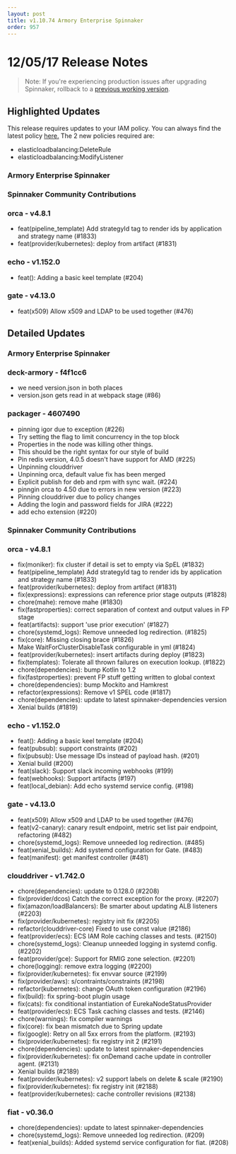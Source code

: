 ```yaml
---
layout: post
title: v1.10.74 Armory Enterprise Spinnaker
order: 957
---
```


# 12/05/17 Release Notes


> Note: If you're experiencing production issues after upgrading Spinnaker, rollback to a [previous working version](http://docs.armory.io/admin-guides/troubleshooting/#i-upgraded-spinnaker-and-it-is-no-longer-responding-how-do-i-rollback).

## Highlighted Updates

This release requires updates to your IAM policy.  You can always find the latest policy [here.](http://docs.armory.io/install-guide/adding_accounts/#assume-roles-in-iam)
The 2 new policies required are:

 - elasticloadbalancing:DeleteRule
 - elasticloadbalancing:ModifyListener

### Armory Enterprise Spinnaker

###  Spinnaker Community Contributions
### orca - v4.8.1
- feat(pipeline_template) Add strategyId tag to render ids by application and strategy name (#1833)
- feat(provider/kubernetes): deploy from artifact (#1831)

### echo - v1.152.0
- feat(): Adding a basic keel template (#204)

### gate - v4.13.0
 - feat(x509) Allow x509 and LDAP to be used together (#476)

## Detailed Updates
### Armory Enterprise Spinnaker
### deck-armory - f4f1cc6
 - we need version.json in both places
 - version.json gets read in at webpack stage (#86)

### packager - 4607490
 - pinning igor due to exception (#226)
 - Try setting the flag to limit concurrency in the top block
 - Properties in the node was killing other things.
 - This should be the right syntax for our style of build
 - Pin redis version, 4.0.5 doesn't have support for AMD (#225)
 - Unpinning clouddriver
 - Unpinning orca, default value fix has been merged
 - Explicit publish for deb and rpm with sync wait. (#224)
 - pinngin orca to 4.50 due to errors in new version (#223)
 - Pinning clouddriver due to policy changes
 - Adding the login and password fields for JIRA (#222)
 - add echo extension (#220)


###  Spinnaker Community Contributions
### orca - v4.8.1
 - fix(moniker): fix cluster if detail is set to empty via SpEL (#1832)
 - feat(pipeline_template) Add strategyId tag to render ids by application and strategy name (#1833)
 - feat(provider/kubernetes): deploy from artifact (#1831)
 - fix(expressions): expressions can reference prior stage outputs (#1828)
 - chore(mahe): remove mahe (#1830)
 - fix(fastproperties): correct separation of context and output values in FP stage
 - feat(artifacts): support 'use prior execution' (#1827)
 - chore(systemd_logs): Remove unneeded log redirection. (#1825)
 - fix(core): Missing closing brace (#1826)
 - Make WaitForClusterDisableTask configurable in yml (#1824)
 - feat(provider/kubernetes): insert artifacts during deploy (#1823)
 - fix(templates): Tolerate all thrown failures on execution lookup. (#1822)
 - chore(dependencies): bump Kotlin to 1.2
 - fix(fastproperties): prevent FP stuff getting written to global context
 - chore(dependencies): bump Mockito and Hamkrest
 - refactor(expressions): Remove v1 SPEL code (#1817)
 - chore(dependencies): update to latest spinnaker-dependencies version
 - Xenial builds (#1819)

### echo - v1.152.0
 - feat(): Adding a basic keel template (#204)
 - feat(pubsub): support constraints (#202)
 - fix(pubsub): Use message IDs instead of payload hash. (#201)
 - Xenial build (#200)
 - feat(slack): Support slack incoming webhooks (#199)
 - feat(webhooks): Support artifacts (#197)
 - feat(local_debian): Add echo systemd service config. (#198)

### gate - v4.13.0
 - feat(x509) Allow x509 and LDAP to be used together (#476)
 - feat(v2-canary): canary result endpoint, metric set list pair endpoint, refactoring (#482)
 - chore(systemd_logs): Remove unneeded log redirection. (#485)
 - feat(xenial_builds): Add systemd configuration for Gate. (#483)
 - feat(manifest): get manifest controller (#481)

### clouddriver - v1.742.0
 - chore(dependencies): update to 0.128.0 (#2208)
 - fix(provider/dcos) Catch the correct exception for the proxy. (#2207)
 - fix(amazon/loadBalancers): Be smarter about updating ALB listeners (#2203)
 - fix(provider/kubernetes): registry init fix (#2205)
 - refactor(clouddriver-core) Fixed to use const value (#2186)
 - feat(provider/ecs): ECS IAM Role caching classes and tests. (#2150)
 - chore(systemd_logs): Cleanup unneeded logging in systemd config. (#2202)
 - feat(provider/gce): Support for RMIG zone selection. (#2201)
 - chore(logging): remove extra logging (#2200)
 - fix(provider/kubernetes): fix envvar source (#2199)
 - fix(provider/aws): s/contraints/constraints (#2198)
 - refactor(kubernetes): change OAuth token configuration (#2196)
 - fix(build): fix spring-boot plugin usage
 - fix(cats): fix conditional instantiation of EurekaNodeStatusProvider
 - feat(provider/ecs): ECS Task caching classes and tests. (#2146)
 - chore(warnings): fix compiler warnings
 - fix(core): fix bean mismatch due to Spring update
 - fix(google): Retry on all 5xx errors from the platform. (#2193)
 - fix(provider/kubernetes): fix registry init 2 (#2191)
 - chore(dependencies): update to latest spinnaker-dependencies
 - fix(provider/kubernetes): fix onDemand cache update in controller agent. (#2131)
 - Xenial builds (#2189)
 - feat(provider/kubernetes): v2 support labels on delete & scale (#2190)
 - fix(provider/kubernetes): fix registry init (#2188)
 - feat(provider/kubernetes): cache controller revisions (#2138)

### fiat - v0.36.0
 - chore(dependencies): update to latest spinnaker-dependencies
 - chore(systemd_logs): Remove unneeded log redirection. (#209)
 - feat(xenial_builds): Added systemd service configuration for fiat. (#208)
